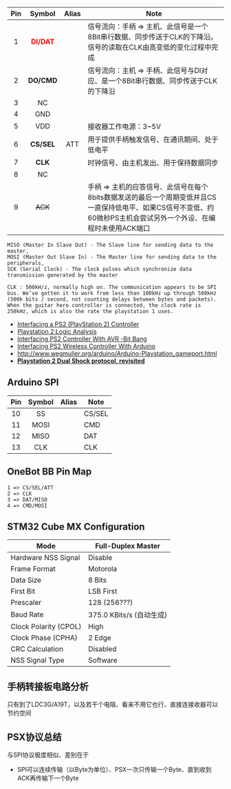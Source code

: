 | Pin | Symbol | Alias | Note |
| :---: | :---: | :---: | --- |
| 1 | <span style="color:red">**DI/DAT**</span> | | 信号流向：手柄 => 主机、此信号是一个8Bit串行数据、同步传送于CLK的下降沿。信号的读取在CLK由高变低的变化过程中完成 |
| 2 | **DO/CMD** | | 信号流向：主机 => 手柄、此信号与DI对应、是一个8Bit串行数据、同步传送于CLK的下降沿 |
| 3 | NC | |  |
| 4 | GND | |  |
| 5 | VDD | | 接收器工作电源：3~5V |
| 6 | **CS/SEL** | ATT | 用于提供手柄触发信号、在通讯期间、处于低电平 |
| 7 | **CLK** || 时钟信号、由主机发出、用于保持数据同步 |
| 8 | NC |  | |
| 9 | ~~ACK~~ | | 手柄 => 主机的应答信号、此信号在每个8bits数据发送的最后一个周期变低并且CS一直保持低电平、如果CS信号不变低、约60微秒PS主机会尝试另外一个外设、在编程时未使用ACK端口 |

```
MISO (Master In Slave Out) - The Slave line for sending data to the master,
MOSI (Master Out Slave In) - The Master line for sending data to the peripherals,
SCK (Serial Clock) - The clock pulses which synchronize data transmission generated by the master
```
```
CLK : 500kH/z, normally high on. The communication appears to be SPI bus. We’ve gotten it to work from less than 100kHz up through 500kHz (500k bits / second, not counting delays between bytes and packets). When the guitar hero controller is connected, the clock rate is 250kHz, which is also the rate the playstation 1 uses.
```

* [Interfacing a PS2 (PlayStation 2) Controller](http://store.curiousinventor.com/guides/PS2/)
* [Playstation 2 Logic Analysis](http://blog.nearfuturelaboratory.com/2008/06/19/playstation2-logic-analysis/)
* [Interfacing PS2 Controller With AVR -Bit Bang](https://www.instructables.com/id/Interfacing-PS2-controller-with-AVR-Bit-Bang/)
* [Interfacing PS2 Wireless Controller With Arduino](https://www.rhydolabz.com/wiki/?p=12663)
* http://www.wegmuller.org/arduino/Arduino-Playstation_gameport.html
* [**Playstation 2 Dual Shock protocol, revisited**](https://scanlime.org/2008/07/playstation-2-dual-shock-protocol-revisited/)

## Arduino SPI

| Pin | Symbol | Alias | Note |
| :---: | :---: | :---: | --- |
| 10 | SS | | CS/SEL |
| 11 | MOSI | | CMD |
| 12 | MISO | | DAT |
| 13 | CLK | | CLK |

## OneBot BB Pin Map
```
1 => CS/SEL/ATT
2 => CLK
3 => DAT/MISO
4 => CMD/MOSI
```

## STM32 Cube MX Configuration

| Mode                  | Full-Duplex Master       |
| --------------------- | ------------------------ |
| Hardware NSS Signal   | Disable                  |
| Frame Format          | Motorola                 |
| Data Size             | 8 Bits                   |
| First Bit             | LSB First                |
| Prescaler             | 128 (256???)                |
| Baud Rate             | 375.0 KBits/s (自动生成) |
| Clock Polarity (CPOL) | High                     |
| Clock Phase (CPHA)    | 2 Edge                   |
| CRC Calculation       | Disabled                 |
| NSS Signal Type       | Software                 |

## 手柄转接板电路分析

只有到了LDC3G/A19T，以及若干个电阻、看来不用它也行、直接连接收器可以节约空间

## PSX协议总结
与SPI协议极度相似、差别在于
 * SPI可以连续传输（以Byte为单位）、PSX一次只传输一个Byte、直到收到ACK再传输下一个Byte
